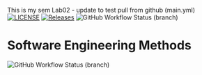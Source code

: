 This is my sem
Lab02 - update to test pull from github (main.yml)
[![LICENSE](https://img.shields.io/github/license/<Calum-Kerr>/sem.svg?style=flat-square)](https://github.com/<Calum-Kerr>/sem/blob/master/LICENSE)
[![Releases](https://img.shields.io/github/release/<Calum-Kerr>/sem/all.svg?style=flat-square)](https://github.com/<Calum-Kerr>/sem/releases)
![GitHub Workflow Status (branch)](https://img.shields.io/github/actions/workflow/status/<Calum-Kerr>/<sem>/<README.md>.yml?branch=<master>)

# Software Engineering Methods
![GitHub Workflow Status (branch)](https://img.shields.io/github/actions/workflow/status/<Calum-Kerr>/<sem>/<README.md>.yml?branch=<develop>)